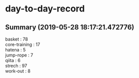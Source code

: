 # day-to-day-record  
## Summary  (2019-05-28 18:17:21.472776)  
basket : 78  
core-training : 17  
hatena : 5  
jump-rope : 7  
qiita : 6  
strech : 97  
work-out : 8  
